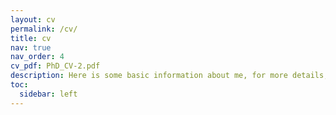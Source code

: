 ```yaml
---
layout: cv
permalink: /cv/
title: cv
nav: true
nav_order: 4
cv_pdf: PhD_CV-2.pdf
description: Here is some basic information about me, for more details, view my CV pdf to the right.
toc:
  sidebar: left
---
```

